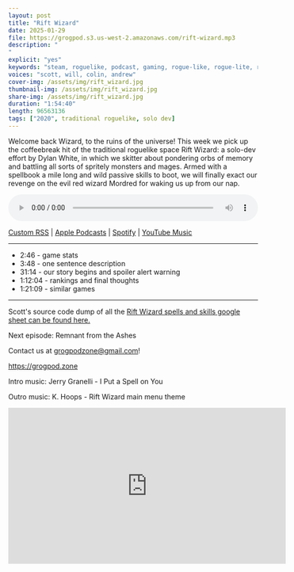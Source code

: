 ```yaml
---
layout: post
title: "Rift Wizard"
date: 2025-01-29
file: https://grogpod.s3.us-west-2.amazonaws.com/rift-wizard.mp3
description: "
"
explicit: "yes" 
keywords: "steam, roguelike, podcast, gaming, rogue-like, rogue-lite, roguelite"
voices: "scott, will, colin, andrew"
cover-img: /assets/img/rift_wizard.jpg
thumbnail-img: /assets/img/rift_wizard.jpg
share-img: /assets/img/rift_wizard.jpg
duration: "1:54:40"
length: 96563136 
tags: ["2020", traditional roguelike, solo dev]
---
```


Welcome back Wizard, to the ruins of the universe! This week we pick up the coffeebreak hit of the traditional roguelike space Rift Wizard: a solo-dev effort by Dylan White, in which we skitter about pondering orbs of memory and battling all sorts of spritely monsters and mages. Armed with a spellbook a mile long and wild passive skills to boot, we will finally exact our revenge on the evil red wizard Mordred for waking us up from our nap.

<div class="container">
  <audio controls style="width: 100%;">
    <source src="https://grogpod.s3.us-west-2.amazonaws.com/rift-wizard.mp3" type="audio/mpeg">
  </audio>
</div>

[Custom RSS](https://grogpod.zone/feed.xml) | [Apple Podcasts](https://podcasts.apple.com/us/podcast/grogpod/id1650474911) | [Spotify](https://open.spotify.com/show/655SEhPUWIC77oO3hILe0b) | [YouTube Music](https://music.youtube.com/playlist?list=PL-ShOmyMvd4jYFChE6tgj0JYG8RKK4xe0) 

---
* 2:46 - game stats
* 3:48 - one sentence description
* 31:14 - our story begins and spoiler alert warning
* 1:12:04 - rankings and final thoughts
* 1:21:09 - similar games

---

Scott's source code dump of all the [Rift Wizard spells and skills google sheet can be found here.](https://docs.google.com/spreadsheets/d/138efPbH7AgsARwiemFfd1euvw9f-m8E1g1F4KFHgDLc/edit?gid=2025145576#gid=2025145576)

Next episode: Remnant from the Ashes

Contact us at grogpodzone@gmail.com!

https://grogpod.zone

Intro music: Jerry Granelli - I Put a Spell on You

Outro music: K. Hoops - Rift Wizard main menu theme

<div class="embed-responsive embed-responsive-16by9">
<iframe width="560" height="315" src="https://www.youtube.com/embed/QhOh9qO6wh0" title="YouTube video player" frameborder="0" allow="accelerometer; autoplay; clipboard-write; encrypted-media; gyroscope; picture-in-picture" allowfullscreen></iframe>
</div>
